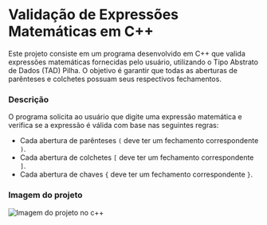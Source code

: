 # Validação de Expressões Matemáticas em C++

Este projeto consiste em um programa desenvolvido em C++ que valida expressões matemáticas fornecidas pelo usuário, utilizando o Tipo Abstrato de Dados (TAD) Pilha. O objetivo é garantir que todas as aberturas de parênteses e colchetes possuam seus respectivos fechamentos.

### Descrição 

O programa solicita ao usuário que digite uma expressão matemática e verifica se a expressão é válida com base nas seguintes regras:

- Cada abertura de parênteses `(` deve ter um fechamento correspondente `)`.
- Cada abertura de colchetes `[` deve ter um fechamento correspondente `]`.
- Cada abertura de chaves `{` deve ter um fechamento correspondente `}`.

### Imagem do projeto

<img src="https://i.ibb.co/VYRMNPV/Captura-de-tela-2024-09-22-195304.png" alt="Imagem do projeto no c++">
  
